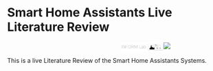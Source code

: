 # Smart Home Assistants Live Literature Review
<img src="https://vtnews.vt.edu/global_assets/images/logo-maroon.svg" width="140" align="right">
<img src="Lab Logo2.png" width="100" align="right">
<br/>
<br/>
This is a live Literature Review of the Smart Home Assistants Systems.

